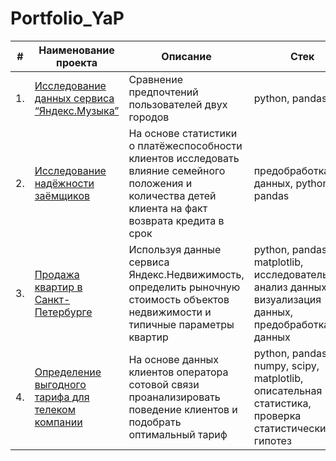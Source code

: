 # Portfolio_YaP
| #    | Наименование проекта                | Описание                                                     | Стек                                                         |
| ---- | ------------------------------------------------------------ | ------------------------------------------------------------ | ------------------------------------------------------------ |
| 1.   | [Исследование данных сервиса “Яндекс.Музыка”](https://github.com/aq2003/Portfolio/tree/main/Gold%20Recovery) | Сравнение предпочтений пользователей двух городов | python, pandas       |
| 2.   | [Исследование надёжности заёмщиков](https://github.com/aq2003/Portfolio/tree/main/Taxi%20Service) | На основе статистики о платёжеспособности клиентов исследовать влияние семейного положения и количества детей клиента на факт возврата кредита в срок | предобработка данных, python, pandas |
| 3.   | [Продажа квартир в Санкт-Петербурге](https://github.com/aq2003/Portfolio/tree/main/Analyzing%20Texts) | Используя данные сервиса Яндекс.Недвижимость, определить рыночную стоимость объектов недвижимости и типичные параметры квартир             | python, pandas, matplotlib, исследовательский анализ данных, визуализация данных, предобработка данных |
| 4.   | [ Определение выгодного тарифа для телеком компании](https://github.com/aq2003/Portfolio/tree/main/Gold%20Recovery) | На основе данных клиентов оператора сотовой связи проанализировать поведение клиентов и подобрать оптимальный тариф | python, pandas, numpy, scipy, matplotlib, описательная статистика, проверка статистических гипотез       |
